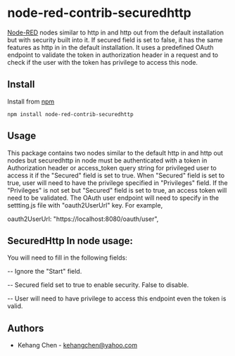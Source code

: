 node-red-contrib-securedhttp
=========================
[Node-RED](http://nodered.org) nodes similar to http in and http out
from the default installation but with security built into it.  If 
secured field is set to false, it has the same features as http in
in the default installation.  It uses a predefined OAuth endpoint 
to validate the token in authorization header in a request and to check 
if the user with the token has privilege to access this node.

Install
-------
Install from [npm](http://npmjs.org)
```
npm install node-red-contrib-securedhttp
```

Usage
-----
This package contains two nodes similar to the default http in and
http out nodes but securedhttp in node must be authenticated with a 
token in Authorization header or access_token query string for 
privileged user to access it if the "Secured" field is set to true.
When "Secured" field is set to true, user will need to have the
privilege specified in "Privileges" field.  If the "Privileges" is not
set but "Secured" field is set to true, an access token will need to 
be validated.  The OAuth user endpoint will need to specify in the 
settting.js file with "oauth2UserUrl" key.  For example,

  oauth2UserUrl: "https://localhost:8080/oauth/user",


SecuredHttp In node usage:
-----------------

You will need to fill in the following fields:

-- Ignore the "Start" field.

-- Secured field set to true to enable security.  False to disable.

-- User will need to have privilege to access this endpoint even the token is valid.


Authors
-------
* Kehang Chen - [kehangchen@yahoo.com](mailto:kehangchen@yahoo.com)
